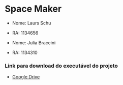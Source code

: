 # Space Maker

* Nome: Laurs Schu
* RA: 1134656

* Nome: Julia Braccini
* RA: 1134310

### Link para download do executável do projeto

* [Google Drive]([link1](https://drive.google.com/drive/folders/1z9T1juOgYurO50ZLEC408hSyFQ62mjke?usp=sharing)https://drive.google.com/drive/folders/1z9T1juOgYurO50ZLEC408hSyFQ62mjke?usp=sharing)
